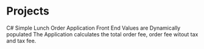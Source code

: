 # Projects
C# Simple Lunch Order Application
Front End Values are Dynamically populated
The Application calculates the total order fee, order fee witout tax and tax fee.
